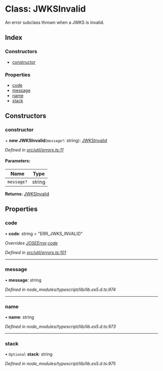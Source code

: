 # Class: JWKSInvalid

An error subclass thrown when a JWKS is invalid.

## Index

### Constructors

* [constructor](_util_errors_.jwksinvalid.md#constructor)

### Properties

* [code](_util_errors_.jwksinvalid.md#code)
* [message](_util_errors_.jwksinvalid.md#message)
* [name](_util_errors_.jwksinvalid.md#name)
* [stack](_util_errors_.jwksinvalid.md#stack)

## Constructors

### constructor

\+ **new JWKSInvalid**(`message?`: string): [JWKSInvalid](_util_errors_.jwksinvalid.md)

*Defined in [src/util/errors.ts:11](https://github.com/panva/jose/blob/v3.6.2/src/util/errors.ts#L11)*

#### Parameters:

Name | Type |
------ | ------ |
`message?` | string |

**Returns:** [JWKSInvalid](_util_errors_.jwksinvalid.md)

## Properties

### code

•  **code**: string = "ERR\_JWKS\_INVALID"

*Overrides [JOSEError](_util_errors_.joseerror.md).[code](_util_errors_.joseerror.md#code)*

*Defined in [src/util/errors.ts:101](https://github.com/panva/jose/blob/v3.6.2/src/util/errors.ts#L101)*

___

### message

•  **message**: string

*Defined in node_modules/typescript/lib/lib.es5.d.ts:974*

___

### name

•  **name**: string

*Defined in node_modules/typescript/lib/lib.es5.d.ts:973*

___

### stack

• `Optional` **stack**: string

*Defined in node_modules/typescript/lib/lib.es5.d.ts:975*
